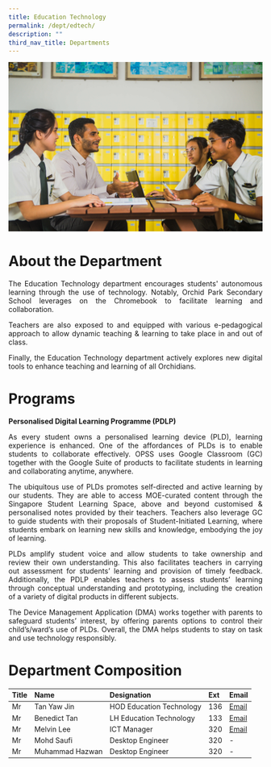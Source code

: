 ```yaml
---
title: Education Technology
permalink: /dept/edtech/
description: ""
third_nav_title: Departments
---
```

![](/images/EdTech/168.jpg)

# About the Department
<div align="justify">
	
The Education Technology department encourages students' autonomous learning through the use of technology. Notably, Orchid Park Secondary School leverages on the Chromebook to facilitate learning and collaboration.
	
Teachers are also exposed to and equipped with various e-pedagogical approach to allow dynamic teaching & learning to take place in and out of class.
	
Finally, the Education Technology department actively explores new digital tools to enhance teaching and learning of all Orchidians.
	
# Programs

**Personalised Digital Learning Programme (PDLP)**


As every student owns a personalised learning device (PLD), learning experience is enhanced. One of the affordances of PLDs is to enable students to collaborate effectively. OPSS uses Google Classroom (GC) together with the Google Suite of products to facilitate students in learning and collaborating anytime, anywhere.

The ubiquitous use of PLDs promotes self-directed and active learning by our students. They are able to access MOE-curated content through the Singapore Student Learning Space, above and beyond customised & personalised notes provided by their teachers. Teachers also leverage GC to guide students with their proposals of Student-Initiated Learning, where students embark on learning new skills and knowledge, embodying the joy of learning.

PLDs amplify student voice and allow students to take ownership and review their own understanding. This also facilitates teachers in carrying out assessment for students’ learning and provision of timely feedback. Additionally, the PDLP enables teachers to assess students’ learning through conceptual understanding and prototyping, including the creation of a variety of digital products in different subjects.

The Device Management Application (DMA) works together with parents to safeguard students’ interest, by offering parents options to control their child’s/ward’s use of PLDs. Overall, the DMA helps students to stay on task and use technology responsibly.
	
# Department Composition
	

| Title | Name | Designation | Ext | Email |
| -------- | -------- | -------- |---------|---------|
| Mr     | Tan Yaw Jin     | HOD Education Technology | 136 | [Email](mailto:tan_yaw_jin@schools.gov.sg) |
|Mr|Benedict Tan|LH Education Technology|133|[Email](mailto:benedict_tan@schools.gov.sg)|
|Mr|Melvin Lee|ICT Manager|320|[Email](mailto:lee_jun_xiong_melvin@schools.gov.sg)|
|Mr|Mohd Saufi|Desktop Engineer|320|-|
|Mr|Muhammad Hazwan|Desktop Engineer|320|-|